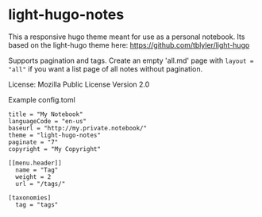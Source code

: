 # light-hugo-notes

This a responsive hugo theme meant for use as a personal notebook. Its based on the light-hugo theme here: https://github.com/tblyler/light-hugo

Supports pagination and tags. Create an empty 'all.md' page with `layout = "all"` if you want a list page of all notes without pagination.

License: Mozilla Public License Version 2.0

Example config.toml
```
title = "My Notebook"
languageCode = "en-us"
baseurl = "http://my.private.notebook/"
theme = "light-hugo-notes"
paginate = "7"
copyright = "My Copyright"

[[menu.header]]
  name = "Tag"
  weight = 2
  url = "/tags/"

[taxonomies]
  tag = "tags"
```
